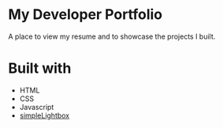 # My Developer Portfolio

A place to view my resume and to showcase the projects I built.

# Built with
- HTML
- CSS
- Javascript
- [simpleLightbox](https://github.com/dbrekalo/simpleLightbox)
